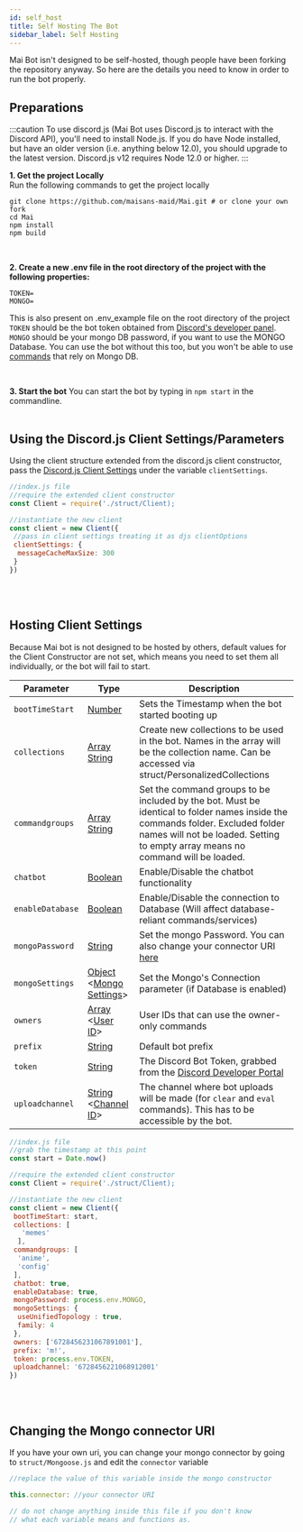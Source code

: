 ```yaml
---
id: self_host
title: Self Hosting The Bot
sidebar_label: Self Hosting 
---
```


Mai Bot isn't designed to be self-hosted, though people have been forking the repository anyway. So here are the details you need to know in order to run the bot properly.

## Preparations

:::caution
To use discord.js (Mai Bot uses Discord.js to interact with the Discord API), you'll need to install Node.js. 
If you do have Node installed, but have an older version (i.e. anything below 12.0), you should upgrade to the latest version. Discord.js v12 requires Node 12.0 or higher. 
:::
<br/>

**1. Get the project Locally**<br/>
Run the following commands to get the project locally
```
git clone https://github.com/maisans-maid/Mai.git # or clone your own fork
cd Mai
npm install
npm build
```

<br/>

**2. Create a new .env file in the root directory of the project with the following properties:**
```
TOKEN=
MONGO=
```
This is also present on .env_example file on the root directory of the project <br/>
`TOKEN` should be the bot token obtained from [Discord's developer panel](https://discord.com/developers). <br/>
`MONGO` should be your mongo DB password, if you want to use the MONGO Database. You can use the bot without this too, but you won't be able to use [commands](#) that rely on Mongo DB. 

<br/>

**3. Start the bot**
You can start the bot by typing in `npm start` in the commandline.<br/><br/>

## Using the Discord.js Client Settings/Parameters
Using the client structure extended from the discord.js client constructor, pass the [Discord.js Client Settings](https://discord.js.org/#/docs/main/stable/typedef/ClientOptions) under the variable `clientSettings`.
```js
//index.js file
//require the extended client constructor
const Client = require('./struct/Client);

//instantiate the new client
const client = new Client({
 //pass in client settings treating it as djs clientOptions
 clientSettings: {
  messageCacheMaxSize: 300
 }
})
```
<br/><br/>

## Hosting Client Settings
Because Mai bot is not designed to be hosted by others, default values for the Client Constructor are not set, which means you need to set them all individually, or the bot will fail to start.

| Parameter | Type |  Description | 
|---|---|---|
|`bootTimeStart` | [Number](https://developer.mozilla.org/en-US/docs/Web/JavaScript/Reference/Global_Objects/Number) | Sets the Timestamp when the bot started booting up |
|`collections` | [Array](https://developer.mozilla.org/en-US/docs/Web/JavaScript/Reference/Global_Objects/Array) [String](https://developer.mozilla.org/en-US/docs/Web/JavaScript/Reference/Global_Objects/String)   | Create new collections to be used in the bot. Names in the array will be the collection name. Can be accessed via struct/PersonalizedCollections|
|`commandgroups`| [Array](https://developer.mozilla.org/en-US/docs/Web/JavaScript/Reference/Global_Objects/Array) [String](https://developer.mozilla.org/en-US/docs/Web/JavaScript/Reference/Global_Objects/String)   | Set the command groups to be included by the bot. Must be identical to folder names inside the commands folder. Excluded folder names will not be loaded. Setting to empty array means no command will be loaded.
|`chatbot` | [Boolean](https://developer.mozilla.org/en-US/docs/Web/JavaScript/Reference/Global_Objects/Boolean)   | Enable/Disable the chatbot functionality  |
|`enableDatabase` | [Boolean](https://developer.mozilla.org/en-US/docs/Web/JavaScript/Reference/Global_Objects/Boolean)   | Enable/Disable the connection to Database (Will affect database-reliant commands/services) |
|`mongoPassword` | [String](https://developer.mozilla.org/en-US/docs/Web/JavaScript/Reference/Global_Objects/String)   | Set the mongo Password. You can also change your connector URI [here](#changing-the-mongo-connector-uri)
|`mongoSettings` | [Object](https://developer.mozilla.org/en-US/docs/Web/JavaScript/Reference/Global_Objects/Object) <[Mongo Settings](https://mongoosejs.com/docs/api/connection.html#connection_Connection-openUri)>   | Set the Mongo's Connection parameter (if Database is enabled)
|`owners`| [Array](https://developer.mozilla.org/en-US/docs/Web/JavaScript/Reference/Global_Objects/Array) <[User ID](https://discord.js.org/#/docs/main/stable/class/User?scrollTo=id)>   | User IDs that can use the owner-only commands|
|`prefix`| [String](https://developer.mozilla.org/en-US/docs/Web/JavaScript/Reference/Global_Objects/String)   | Default bot prefix
|`token` | [String](https://developer.mozilla.org/en-US/docs/Web/JavaScript/Reference/Global_Objects/String)   | The Discord Bot Token, grabbed from the [Discord Developer Portal](https://discord.com/developers)
|`uploadchannel` | [String](https://developer.mozilla.org/en-US/docs/Web/JavaScript/Reference/Global_Objects/String) <[Channel ID](https://discord.js.org/#/docs/main/stable/class/Channel?scrollTo=id)>   | The channel where bot uploads will be made (for `clear` and `eval` commands). This has to be accessible by the bot.

```js
//index.js file
//grab the timestamp at this point
const start = Date.now()

//require the extended client constructor
const Client = require('./struct/Client);

//instantiate the new client
const client = new Client({
 bootTimeStart: start,
 collections: [
   'memes' 
  ],
 commandgroups: [
  'anime',
  'config'
 ],
 chatbot: true,
 enableDatabase: true,
 mongoPassword: process.env.MONGO,
 mongoSettings: {
  useUnifiedTopology : true,
  family: 4
 },
 owners: ['6728456231067891001'],
 prefix: 'm!',
 token: process.env.TOKEN,
 uploadchannel: '6728456221068912001'
})
```
<br/><br/>

## Changing the Mongo connector URI
If you have your own uri, you can change your mongo connector by going to `struct/Mongoose.js` and edit the `connector` variable
```js
//replace the value of this variable inside the mongo constructor

this.connector: //your connector URI

// do not change anything inside this file if you don't know 
// what each variable means and functions as.
```